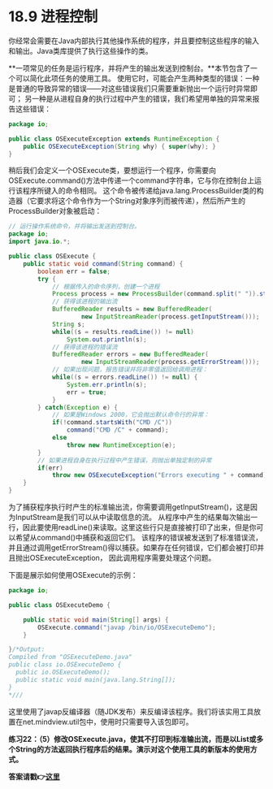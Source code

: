 # 18.9 进程控制
你经常会需要在Java内部执行其他操作系统的程序，并且要控制这些程序的输入和输出。Java类库提供了执行这些操作的类。

**一项常见的任务是运行程序，并将产生的输出发送到控制台。**本节包含了一个可以简化此项任务的使用工具。
使用它时，可能会产生两种类型的错误：一种是普通的导致异常的错误——对这些错误我们只需要重新抛出一个运行时异常即可；
另一种是从进程自身的执行过程中产生的错误，我们希望用单独的异常来报告这些错误：
```JAVA
package io;

public class OSExecuteException extends RuntimeException {
    public OSExecuteException(String why) { super(why); }
}
```
稍后我们会定义一个OSExecute类，要想运行一个程序，你需要向OSExecute.command()方法中传递一个command字符串，它与你在控制台上运行该程序所键入的命令相同。
这个命令被传递给java.lang.ProcessBuilder类的构造器（它要求将这个命令作为一个String对象序列而被传递），然后所产生的ProcessBuilder对象被启动：
```java
// 运行操作系统命令，并将输出发送到控制台。
package io;
import java.io.*;

public class OSExecute {
    public static void command(String command) {
    	boolean err = false;
    	try {
    		// 根据传入的命令序列，创建一个进程
    		Process process = new ProcessBuilder(command.split(" ")).start();
    		// 获得该进程的输出流
    		BufferedReader results = new BufferedReader(
    				new InputStreamReader(process.getInputStream()));
    		String s;
    		while((s = results.readLine()) != null)
    			System.out.println(s);
    		// 获得该进程的错误流
    		BufferedReader errors = new BufferedReader(
    				new InputStreamReader(process.getErrorStream()));
    		// 如果出现问题，报告错误并将非零值返回给调用进程：
    		while((s = errors.readLine()) != null) {
    			System.err.println(s);
    			err = true;
    		}
    	} catch(Exception e) {
    		// 如果是Windows 2000，它会抛出默认命令行的异常：
    		if(!command.startsWith("CMD /C"))
    			command("CMD /C" + command);
    		else
    			throw new RuntimeException(e);
    	}
    	// 如果进程自身在执行过程中产生错误，则抛出单独定制的异常
    	if(err)
    		throw new OSExecuteException("Errors executing " + command);
    }
}
```
为了捕获程序执行时产生的标准输出流，你需要调用getInputStream()，这是因为InputStream是我们可以从中读取信息的流。
从程序中产生的结果每次输出一行，因此要使用readLine()来读取。这里这些行只是直接被打印了出来，但是你可以希望从command()中捕获和返回它们。
该程序的错误被发送到了标准错误流，并且通过调用getErrorStream()得以捕获。如果存在任何错误，它们都会被打印并且抛出OSExecuteException，
因此调用程序需要处理这个问题。

下面是展示如何使用OSExecute的示例：
```java
package io;

public class OSExecuteDemo {

	public static void main(String[] args) {
        OSExecute.command("javap /bin/io/OSExecuteDemo");
	}

}/*Output:
Compiled from "OSExecuteDemo.java"
public class io.OSExecuteDemo {
  public io.OSExecuteDemo();
  public static void main(java.lang.String[]);
}
*///
```
这里使用了javap反编译器（随JDK发布）来反编译该程序。我们将该实用工具放置在net.mindview.util包中，使用时只需要导入该包即可。

**练习22：（5）修改OSExecute.java，使其不打印到标准输出流，而是以List或多个String的方法返回执行程序后的结果。演示对这个使用工具的新版本的使用方式。**

**答案请戳:point_right:[这里](solutions/Ex22.md)**